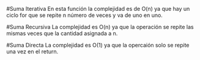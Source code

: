 #Suma Iterativa
En esta función la complejidad es de O(n) ya que hay un ciclo for que se repite n número de veces 
y va de uno en uno.

#Suma Recursiva
La complejidad es O(n) ya que la operación se repite las mismas veces que la cantidad asignada a n.

#Suma Directa
La complejidad es O(1) ya que la opercaión solo se repite una vez en el return.
